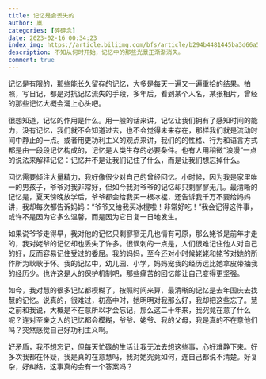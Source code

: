 ```yaml
---
title: 记忆是会丢失的
author: 胤
categories: [碎碎念]
date: 2023-02-16 00:34:23
index_img: https://article.biliimg.com/bfs/article/b294b4481445ba3d66a57f8002918085c35b7a9a.jpg@500w.webp
description: 不知从何时开始，记忆中的那些光景正渐渐消失。
comment: true
---
```


记忆是有限的，那些能长久留存的记忆，大多是每天一遍又一遍重拾的结果。拍照，写日记，都是对抗记忆流失的手段，多年后，看到某个人名，某张相片，曾经的那些记忆大概会涌上心头吧。

很想知道，记忆的作用是什么。用一般的话来讲，记忆让我们拥有了感知时间的能力，没有记忆，我们就不会知道过去，也不会觉得未来存在，那样我们就是流动时间中静止的一点。或者用更功利主义的观点来讲，我们的的性格、行为和语言方式都是由一段段记忆构成的，记忆是人类生存的必要条件。也有人用稍微“浪漫”一点的说法来解释记忆：记忆并不是让我们记住了什么，而是让我们想忘掉什么。

回忆需要倾注大量精力，我好像很少对自己的曾经回忆。小时候，因为我是家里唯一的男孩子，爷爷对我非常好，但如今我对爷爷的记忆却只剩寥寥无几。最清晰的记忆是，夏天傍晚放学后，爷爷都会给我买一根冰棍，还告诉我千万不要给妈妈讲，我却每次都告诉妈妈：“爷爷又给我买冰棍啦！非常好吃！”我会记得这件事，或许不是因为它多么温馨，而是因为它日复一日地发生。

如果说爷爷走得早，我对他的记忆只剩寥寥无几也情有可原，那么姥爷是前年才走的，我对姥爷的记忆却也丢失了许多。很讽刺的一点是，人们很难记住他人对自己的好，反而容易记住受过的委屈。我的妈妈，至今还对小时候姥姥和姥爷对她的所作所为耿耿于怀。我的记忆中，幼儿园、小学，妈妈宠我的经历远比她拿皮带抽我的经历少。也许这是人的保护机制吧，那些痛苦的回忆能让自己变得更坚强。

如今，我对慧的很多记忆都模糊了，按照时间来算，最清晰的记忆是去年国庆去找慧的记忆。说真的，很难过，初高中时，她明明对我那么好，我却把这些忘了。慧之前和我说，大概是不在意所以才会忘记，那么这二十年来，我究竟在意了什么呢？连对至亲之人的记忆都会模糊，爷爷、姥爷、我的父母，我是真的不在意他们吗？突然感觉自己好功利主义啊。

好矛盾，我不想忘记，但每天忙碌的生活让我无法去想这些事，心好难静下来。好多次我都在怀疑，我是真的在意慧吗，我对她究竟如何，连自己都说不清楚。好复杂，好纠结，这事真的会有一个答案吗？
